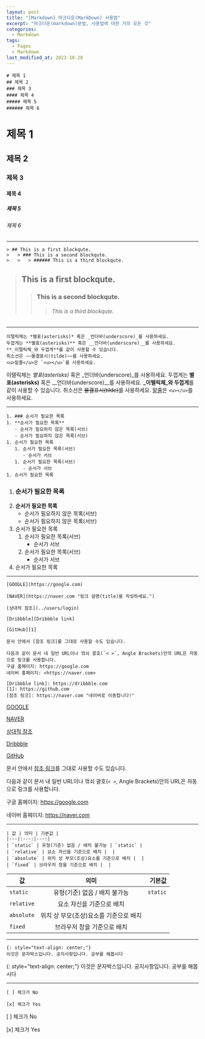 ```yaml
---
layout: post
title: "[Markdown] 마크다운(MarkDown) 사용법"
excerpt: "마크다운(markdown)문법, 사용법에 대한 거의 모든 것"
categories:
  - Markdown
tags:
  - Pages
  - Markdown
last_modified_at: 2023-10-20
---
```


```
# 제목 1
## 제목 2
### 제목 3
#### 제목 4
##### 제목 5
###### 제목 6
```
# 제목 1
## 제목 2
### 제목 3
#### 제목 4
##### 제목 5
###### 제목 6

- - -

```
> ## This is a first blockqute.
>	> ### This is a second blockqute.
>	>	> ###### This is a third blockqute.
```

> ## This is a first blockqute.
>	> ### This is a second blockqute.
>	>	> ###### This is a third blockqute.

- - -

```
이텔릭체는 *별표(asterisks)* 혹은 _언더바(underscore)_를 사용하세요.
두껍게는 **별표(asterisks)** 혹은 __언더바(underscore)__를 사용하세요.
**_이텔릭체_와 두껍게**를 같이 사용할 수 있습니다.
취소선은 ~~물결표시(tilde)~~를 사용하세요.
<u>밑줄</u>은 `<u></u>`를 사용하세요.
```

이텔릭체는 *별표(asterisks)* 혹은 _언더바(underscore)_를 사용하세요.
두껍게는 **별표(asterisks)** 혹은 __언더바(underscore)__를 사용하세요.
**_이텔릭체_와 두껍게**를 같이 사용할 수 있습니다.
취소선은 ~~물결표시(tilde)~~를 사용하세요.
<u>밑줄</u>은 `<u></u>`를 사용하세요.

- - -

```
1. ### 순서가 필요한 목록
1. **순서가 필요한 목록**
   - 순서가 필요하지 않은 목록(서브)
   - 순서가 필요하지 않은 목록(서브)
1. 순서가 필요한 목록
   1. 순서가 필요한 목록(서브)
      - 순서가 서브
   1. 순서가 필요한 목록(서브)
      - 순서가 서브
1. 순서가 필요한 목록
```

1. ### 순서가 필요한 목록
1. **순서가 필요한 목록**
   - 순서가 필요하지 않은 목록(서브)
   - 순서가 필요하지 않은 목록(서브)
1. 순서가 필요한 목록
   1. 순서가 필요한 목록(서브)
      - 순서가 서브
   1. 순서가 필요한 목록(서브)
      - 순서가 서브
1. 순서가 필요한 목록

- - -

```
[GOOGLE](https://google.com)

[NAVER](https://naver.com "링크 설명(title)을 작성하세요.")

[상대적 참조](../users/login)

[Dribbble][Dribbble link]

[GitHub][1]

문서 안에서 [참조 링크]를 그대로 사용할 수도 있습니다.

다음과 같이 문서 내 일반 URL이나 꺾쇠 괄호(`< >`, Angle Brackets)안의 URL은 자동으로 링크를 사용합니다.
구글 홈페이지: https://google.com
네이버 홈페이지: <https://naver.com>

[Dribbble link]: https://dribbble.com
[1]: https://github.com
[참조 링크]: https://naver.com "네이버로 이동합니다!"
```

[GOOGLE](https://google.com)

[NAVER](https://naver.com "링크 설명(title)을 작성하세요.")

[상대적 참조](../users/login)

[Dribbble][Dribbble link]

[GitHub][1]

문서 안에서 [참조 링크]를 그대로 사용할 수도 있습니다.

다음과 같이 문서 내 일반 URL이나 꺾쇠 괄호(`< >`, Angle Brackets)안의 URL은 자동으로 링크를 사용합니다.

구글 홈페이지: https://google.com

네이버 홈페이지: <https://naver.com>

[Dribbble link]: https://dribbble.com
[1]: https://github.com
[참조 링크]: https://naver.com "네이버로 이동합니다!"

- - -

```
| 값 | 의미 | 기본값 |
|---|:---:|---:|
| `static` | 유형(기준) 없음 / 배치 불가능 | `static` |
| `relative` | 요소 자신을 기준으로 배치 |  |
| `absolute` | 위치 상 부모(조상)요소를 기준으로 배치 |  |
| `fixed` | 브라우저 창을 기준으로 배치 |  |
```

| 값 | 의미 | 기본값 |
|---|:---:|---:|
| `static` | 유형(기준) 없음 / 배치 불가능 | `static` |
| `relative` | 요소 자신을 기준으로 배치 |  |
| `absolute` | 위치 상 부모(조상)요소를 기준으로 배치 |  |
| `fixed` | 브라우저 창을 기준으로 배치 |  |

- - -

```
{: style="text-align: center;"}
이것은 문자박스입니다. 공지사항입니다. 공부를 해봅시다
```

{: style="text-align: center;"}
이것은 문자박스입니다.
공지사항입니다. 공부를 해봅시다

- - -

```
[ ] 체크가 No

[x] 체크가 Yes
```

[ ] 체크가 No

[x] 체크가 Yes
